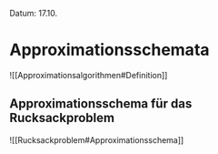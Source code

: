 Datum: 17.10.

# Approximationsschemata

![[Approximationsalgorithmen#Definition]]

## Approximationsschema für das Rucksackproblem

![[Rucksackproblem#Approximationsschema]]